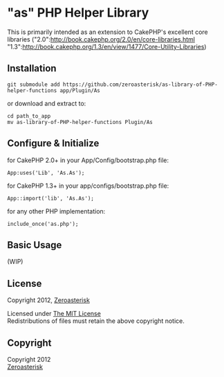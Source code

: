 # "as" PHP Helper Library

This is primarily intended as an extension to CakePHP's excellent core libraries ("2.0":http://book.cakephp.org/2.0/en/core-libraries.html "1.3":http://book.cakephp.org/1.3/en/view/1477/Core-Utility-Libraries)


## Installation ##

    git submodule add https://github.com/zeroasterisk/as-library-of-PHP-helper-functions app/Plugin/As

or download and extract to:

    cd path_to_app
    mv as-library-of-PHP-helper-functions Plugin/As

## Configure & Initialize ##

for CakePHP 2.0+ in your App/Config/bootstrap.php file:

    App:uses('Lib', 'As.As');

for CakePHP 1.3+ in your app/configs/bootstrap.php file:

	App::import('lib', 'As.As');

for any other PHP implementation:

    include_once('as.php');

## Basic Usage ##

(WIP)



## License ##

Copyright 2012, [Zeroasterisk](http://zeroasterisk.com)

Licensed under [The MIT License](http://www.opensource.org/licenses/mit-license.php)<br/>
Redistributions of files must retain the above copyright notice.

## Copyright ##

Copyright 2012<br/>
[Zeroasterisk](http://zeroasterisk.com)<br/>

